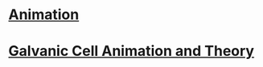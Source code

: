 # <a href="https://cdn.rawgit.com/jelena-simovic-rota/galvanic-cell/8d1e33ba/animation/galvanic-cell-animation.html">Animation</a>
# <a href="https://cdn.rawgit.com/jelena-simovic-rota/galvanic-cell/559d77f9/galvanic-cell.html">Galvanic Cell Animation and Theory</a>
